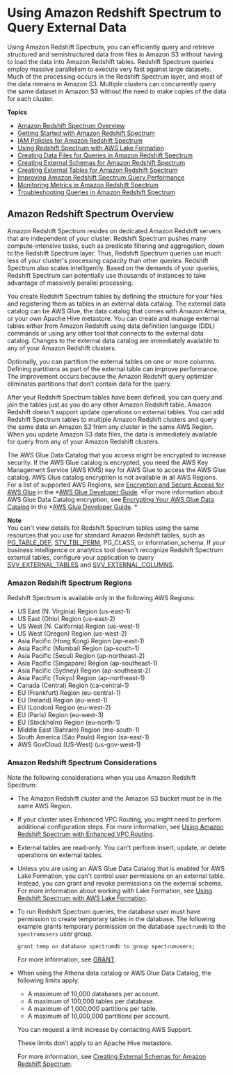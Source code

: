 # Using Amazon Redshift Spectrum to Query External Data<a name="c-using-spectrum"></a>

Using Amazon Redshift Spectrum, you can efficiently query and retrieve structured and semistructured data from files in Amazon S3 without having to load the data into Amazon Redshift tables\. Redshift Spectrum queries employ massive parallelism to execute very fast against large datasets\. Much of the processing occurs in the Redshift Spectrum layer, and most of the data remains in Amazon S3\. Multiple clusters can concurrently query the same dataset in Amazon S3 without the need to make copies of the data for each cluster\.

**Topics**
+ [Amazon Redshift Spectrum Overview](#c-spectrum-overview)
+ [Getting Started with Amazon Redshift Spectrum](c-getting-started-using-spectrum.md)
+ [IAM Policies for Amazon Redshift Spectrum](c-spectrum-iam-policies.md)
+ [Using Redshift Spectrum with AWS Lake Formation](spectrum-lake-formation.md)
+ [Creating Data Files for Queries in Amazon Redshift Spectrum](c-spectrum-data-files.md)
+ [Creating External Schemas for Amazon Redshift Spectrum](c-spectrum-external-schemas.md)
+ [Creating External Tables for Amazon Redshift Spectrum](c-spectrum-external-tables.md)
+ [Improving Amazon Redshift Spectrum Query Performance](c-spectrum-external-performance.md)
+ [Monitoring Metrics in Amazon Redshift Spectrum](c-spectrum-metrics.md)
+ [Troubleshooting Queries in Amazon Redshift Spectrum](c-spectrum-troubleshooting.md)

## Amazon Redshift Spectrum Overview<a name="c-spectrum-overview"></a>

Amazon Redshift Spectrum resides on dedicated Amazon Redshift servers that are independent of your cluster\. Redshift Spectrum pushes many compute\-intensive tasks, such as predicate filtering and aggregation, down to the Redshift Spectrum layer\. Thus, Redshift Spectrum queries use much less of your cluster's processing capacity than other queries\. Redshift Spectrum also scales intelligently\. Based on the demands of your queries, Redshift Spectrum can potentially use thousands of instances to take advantage of massively parallel processing\.

You create Redshift Spectrum tables by defining the structure for your files and registering them as tables in an external data catalog\. The external data catalog can be AWS Glue, the data catalog that comes with Amazon Athena, or your own Apache Hive metastore\. You can create and manage external tables either from Amazon Redshift using data definition language \(DDL\) commands or using any other tool that connects to the external data catalog\. Changes to the external data catalog are immediately available to any of your Amazon Redshift clusters\. 

Optionally, you can partition the external tables on one or more columns\. Defining partitions as part of the external table can improve performance\. The improvement occurs because the Amazon Redshift query optimizer eliminates partitions that don’t contain data for the query\. 

After your Redshift Spectrum tables have been defined, you can query and join the tables just as you do any other Amazon Redshift table\. Amazon Redshift doesn't support update operations on external tables\. You can add Redshift Spectrum tables to multiple Amazon Redshift clusters and query the same data on Amazon S3 from any cluster in the same AWS Region\. When you update Amazon S3 data files, the data is immediately available for query from any of your Amazon Redshift clusters\. 

The AWS Glue Data Catalog that you access might be encrypted to increase security\. If the AWS Glue catalog is encrypted, you need the AWS Key Management Service \(AWS KMS\) key for AWS Glue to access the AWS Glue catalog\. AWS Glue catalog encryption is not available in all AWS Regions\. For a list of supported AWS Regions, see [Encryption and Secure Access for AWS Glue](https://docs.aws.amazon.com/glue/latest/dg/encryption-glue-resources.html) in the *[AWS Glue Developer Guide](https://docs.aws.amazon.com/glue/latest/dg/)\. *For more information about AWS Glue Data Catalog encryption, see [Encrypting Your AWS Glue Data Catalog](https://docs.aws.amazon.com/glue/latest/dg/encrypt-glue-data-catalog.html) in the *[AWS Glue Developer Guide](https://docs.aws.amazon.com/glue/latest/dg/)\. * 

**Note**  
You can't view details for Redshift Spectrum tables using the same resources that you use for standard Amazon Redshift tables, such as [PG\_TABLE\_DEF](r_PG_TABLE_DEF.md), [STV\_TBL\_PERM](r_STV_TBL_PERM.md), PG\_CLASS, or information\_schema\. If your business intelligence or analytics tool doesn't recognize Redshift Spectrum external tables, configure your application to query [SVV\_EXTERNAL\_TABLES](r_SVV_EXTERNAL_TABLES.md) and [SVV\_EXTERNAL\_COLUMNS](r_SVV_EXTERNAL_COLUMNS.md)\.

### Amazon Redshift Spectrum Regions<a name="c-spectrum-regions"></a>

Redshift Spectrum is available only in the following AWS Regions: 
+ US East \(N\. Virginia\) Region \(us\-east\-1\)
+ US East \(Ohio\) Region \(us\-east\-2\)
+ US West \(N\. California\) Region \(us\-west\-1\)
+ US West \(Oregon\) Region \(us\-west\-2\) 
+ Asia Pacific \(Hong Kong\) Region \(ap\-east\-1\)
+ Asia Pacific \(Mumbai\) Region \(ap\-south\-1\)
+ Asia Pacific \(Seoul\) Region \(ap\-northeast\-2\)
+ Asia Pacific \(Singapore\) Region \(ap\-southeast\-1\)
+ Asia Pacific \(Sydney\) Region \(ap\-southeast\-2\)
+ Asia Pacific \(Tokyo\) Region \(ap\-northeast\-1\)
+ Canada \(Central\) Region \(ca\-central\-1\)
+ EU \(Frankfurt\) Region \(eu\-central\-1\)
+ EU \(Ireland\) Region \(eu\-west\-1\)
+ EU \(London\) Region \(eu\-west\-2\)
+ EU \(Paris\) Region \(eu\-west\-3\)
+ EU \(Stockholm\) Region \(eu\-north\-1\)
+ Middle East \(Bahrain\) Region \(me\-south\-1\)
+ South America \(São Paulo\) Region \(sa\-east\-1\)
+ AWS GovCloud \(US\-West\) \(us\-gov\-west\-1\)

### Amazon Redshift Spectrum Considerations<a name="c-spectrum-considerations"></a>

Note the following considerations when you use Amazon Redshift Spectrum:
+ The Amazon Redshift cluster and the Amazon S3 bucket must be in the same AWS Region\. 
+ If your cluster uses Enhanced VPC Routing, you might need to perform additional configuration steps\. For more information, see [Using Amazon Redshift Spectrum with Enhanced VPC Routing](https://docs.aws.amazon.com/redshift/latest/mgmt/spectrum-enhanced-vpc.html)\. 
+ External tables are read\-only\. You can't perform insert, update, or delete operations on external tables\. 
+ Unless you are using an AWS Glue Data Catalog that is enabled for AWS Lake Formation, you can't control user permissions on an external table\. Instead, you can grant and revoke permissions on the external schema\. For more information about working with Lake Formation, see [Using Redshift Spectrum with AWS Lake Formation](spectrum-lake-formation.md)\.
+ To run Redshift Spectrum queries, the database user must have permission to create temporary tables in the database\. The following example grants temporary permission on the database `spectrumdb` to the `spectrumusers` user group\. 

  ```
  grant temp on database spectrumdb to group spectrumusers;
  ```

  For more information, see [GRANT](r_GRANT.md)\.
+ When using the Athena data catalog or AWS Glue Data Catalog, the following limits apply:
  + A maximum of 10,000 databases per account\.
  + A maximum of 100,000 tables per database\.
  + A maximum of 1,000,000 partitions per table\.
  + A maximum of 10,000,000 partitions per account\.

  You can request a limit increase by contacting AWS Support\.

  These limits don’t apply to an Apache Hive metastore\.

  For more information, see [Creating External Schemas for Amazon Redshift Spectrum](c-spectrum-external-schemas.md)\.